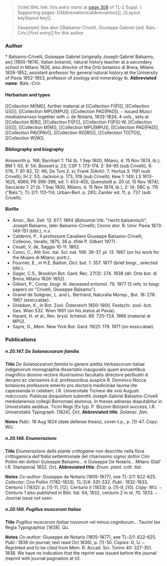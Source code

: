 > [!cite] BHL link: this entry starts at [page 308](https://www.biodiversitylibrary.org/page/33265035) of TL-2 Suppl. I.
> Supporting pages: [[Abbreviations|abbreviations]], [[Layout key|layout key]].

> [!example] See also [[Balsamo-Crivelli, Giuseppe Gabriel {std. Bals.-Criv.}|first entry]] for this author

### Author

\* Balsamo-Crivelli, Guiseppe Gabriel \[originally Joseph Gabriel Balsamo, sic\] (1800-1874), Italian botanist, natural history teacher at a secondary school in Milano 1826, also director of the Orto botanico di Brera, Milano 1826-1852, assistant professor for general natural history at the University of Pavia 1852-1853, professor of zoology and mineralogy ib. 
**Abbreviated name**: *Bals.-Criv.*

#### Herbarium and types

[[Collection MI|MI]], further material at [[Collection FI|FI]], [[Collection G|G]], [[Collection MPU|MPU]], [[Collection PAD|PAD]]. − Issued *Musci mediolanenses* together with J. de Notaris, 1833-1834, 4 vols., sets at [[Collection B|B]], [[Collection FI|FI]], [[Collection FI|FI]]-W, [[Collection G|G]], [[Collection M|M]], [[Collection MPU|MPU]], [[Collection PAD|PAD]], [[Collection PAV|PAV]], [[Collection RO|RO]], [[Collection TO|TO]], [[Collection W|W]].

#### Bibliography and biography

Ainsworth p. 166; Barnhart 1: 114 (b. 1 Sep 1800, Milano, d. 15 Nov 1874, ib.); BM 1: 93, 6: 54; Bossert p. 23; CSP 1: 173-174, 2: 94-95 (sub Crivelli), 6: 576, 7: 81-82, 12: 46; De Toni 2: xi; Frank 3(Anh): 7; Hortus 3: 1191 (sub Crivelli); IH 2: 53; Jackson p. 173, 319 (sub Crivelli); Kew 1: 149; LS 1613-1625, 4969; PR 396-398, ed. 1: 453-455; Quenstedt p. 20 (d. 15 Nov 1874); Saccardo 1: 21 (b. 1 Sep 1800, Milano, d. 15 Nov 1874, ib.), 2: 14; SBC p. 115 ("Bals."); TL-2/1: 113-114; Urban-Berl. p. 293; Zander ed. 11, p. 737 (sub Crivelli).

#### Biofile

- Anon., Bot. Zeit. 12: 677. 1864 (*Balsamia* Vitt. "riecht balsamisch", Joseph Balsamo, later Balsamo-Crivelli); Cenno stor. R. Univ. Pavia 1873: 149-151 (bibl.), n.v.
- Calderini, P., Il professore Cavaliere Giuseppe Balsamo-Crivelli, Colleono, Varallo, 1875, 38 p. (fide P. Gilbert 1977).
- Cesati, V. de, Saggio 10-11. 1862.
- Conci, C., Atti Soc. ital. Sci. nat. 106: 36-37, *pl. 13.* 1967 (on his work for the Museo di Milano; portr.).
- Fournier, E., *in* H.E. Baillon, Dict. bot. 1: 357. 1877 (brief biogr., selected bibl.).
- Gager, C.S., Brooklyn Bot. Gard. Rec. 27(3): 274. 1938 (dir. Orto bot. di Brera, Milano 1826-1852).
- Gilbert, P., Comp. biogr. lit. deceased entomol. 79. 1977 (5 refs. to biogr. papers on "Crivelli, Giuseppe Balsamo").
- Granel de Solignac, L. and L. Bertrand, Naturalia Monsp., Bot. 18: 278. 1967 (exsiccatae).
- Grobben, K., *in* Bot. Zool. Österreich 1850-1900, Festschr. zool.-bot. Ges. Wien 532. Wien 1901 (on his status at Pavia).
- Harant, H. et al., Rev. bryol. lichénol. 89: 720-724. 1966 (material at MPU).
- Sayre, G., Mem. New York Bot. Gard. 19(2): 179. 1971 (on exsiccatae).

### Publications

##### n.20.147. De Solanacearum familia

**Title**
*De Solanacearum familia* in genere addita Verbascorum italiae indigenorum monographia dissertatio inauguralis quam annuentibus magnifico domino rectore illustrissimo facultatis directore perillustri d. decano ac clarissimis d.d. professoribus auspice R. Dominico Nocca botanices professore emerito pro doctoris mediciniae laurea rite capessenda in celeberr. I.R. Universitate Ticinesi die xviii Augusti mdcccxxiv. Publicae disquisitoni submittit Joseph Gabriel Balsamo-Crivelli mediolanensis collegii Borromaei alumnus. In theses adnexas disputabitur in Universitatis aedibus. Ticini Regii (Ex typ. P. Bizzoni Bolzanii success, I.R. Universitatis Typograph. \[1824\]. Oct.
**Abbreviated title**: *Solanac. fam.*

**Notes**
*Publ*.: 18 Aug 1824 (date defense thesis), cover-t.p., p. \[1\]-47. *Copy*: WU.

##### n.20.148. Enumerazione

**Title**
*Enumerazione* delle *piante crittogame* non descritte nella flora crittogamica *dell'Italia* settentrionale del chiarissimo signor dottor Ciro Pollini dei dottori Guiseppe Balsamo... e Guiseppe De Notaris... Milano (Dall' I.R. Stamperia) 1832. Oct.
**Abbreviated title**: *Enum. piant. critt. Ital.*

**Notes**
*Co-author*: Giuseppe de Notaris (1805-1877), see TL-2/1: 622-625. *Collector*: Ciro Pollini (1782-1833), TL-2/4: 331-332.
*Publ*.: 1832-1833, Centurio I (1832): p. \[1\]-11, \[12\], Centurio II (1833): p. \[1\]-9, \[10\]. *Copy*: WU. − Centurio 1 also published in Bibl. Ital. 64, 1832, centurio 2 in id. 70. 1833. − Journal issue not seen.

##### n.20.149. Pugillus muscorum Italiae

**Title**
*Pugillus muscorum Italiae* novorum vel minus cognitorum... Taurini (ex Regia Typographia) \[1838\]. Qu.

**Notes**
*Co-author*: Giuseppe de Notaris (1805-1877), see TL-2/1: 622-625.
*Publ*.: 1838 (in journal; text read Oct 1836), p. \[1\]-30. *Copies*: G, U. − Reprinted and to be cited from Mem. R. Accad. Sci. Torino 40: 327-351. 1838. We have no indication that the reprint was issued before the journal (reprint with journal pagination at U).

